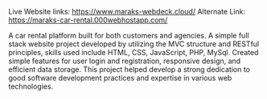 Live Website links:
https://www.maraks-webdeck.cloud/
Alternate Link:
https://maraks-car-rental.000webhostapp.com/

A car rental platform built for both customers and agencies.
A simple full stack website project developed by utilizing the MVC structure and RESTful principles, skills used include HTML, CSS, JavaScript, PHP, MySql. 
Created simple features for user login and registration, responsive design, and efficient data storage.
This project helped develop a strong dedication to good software development practices and expertise in various web technologies.
